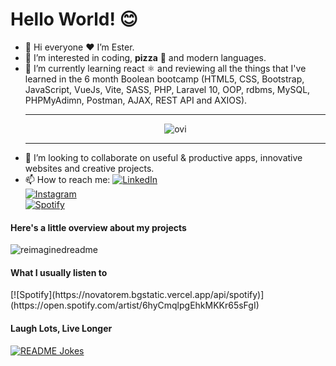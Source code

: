 <h1>Hello World! 😊</h1>

- 👋 Hi everyone ❤️ I’m Ester.
- 👀 I’m interested in coding, <strong>pizza</strong> 🍕 and modern languages.
- 🌱 I’m currently learning react ⚛️ and reviewing all the things that I've learned in the 6 month Boolean bootcamp (HTML5, CSS, Bootstrap, JavaScript, VueJs, Vite, SASS, PHP,
  Laravel 10, OOP, rdbms, MySQL, PHPMyAdimn, Postman, AJAX, REST API and AXIOS). <br>
  <hr>
   <p align="center">
      <img  src="https://github-readme-stats.vercel.app/api/top-langs?username=EsterDahri1&show_icons=true&locale=en&layout=compact&theme=chartreuse-dark" alt="ovi" />
   </p>
  <hr>
- 💞️ I’m looking to collaborate on useful & productive apps, innovative websites and creative projects.
- 📫 How to reach me:
  <a href="https://www.linkedin.com/in/ester-dahri-7559212a1/" target="_blank"><img src="https://img.shields.io/badge/LinkedIn-%230077B5.svg?&style=flat-square&logo=linkedin&logoColor=white" alt="LinkedIn"></a> <br>
  <a href="https://www.instagram.com/esti.148/" target="_blank"><img src="https://img.shields.io/badge/Instagram-%23E4405F.svg?&style=flat-square&logo=instagram&logoColor=white" alt="Instagram"></a> <br>
  <a href="https://open.spotify.com/playlist/4xqaDMF4E9zFOoENyZQ9Fk" target="_blank"><img src="https://img.shields.io/badge/Spotify-%231ED760.svg?&style=flat-square&logo=spotify&logoColor=white" alt="Spotify"></a>

<h4> Here's a little overview about my projects </h4> 
<img src="https://myreadme.vercel.app/api/embed/EsterDahri1?panels=userstatistics,toprepositories,toplanguages,commitgraph" alt="reimaginedreadme" />

<h4>What I usually listen to</h4>
[![Spotify](https://novatorem.bgstatic.vercel.app/api/spotify)](https://open.spotify.com/artist/6hyCmqlpgEhkMKKr65sFgI)

<h4>Laugh Lots, Live Longer</h4>
<a href="https://readme-jokes.vercel.app"><img align="center" src="https://readme-jokes.vercel.app/api" alt="README Jokes"></a>
<!---
EsterDahri1/EsterDahri1 is a ✨ special ✨ repository because its `README.md` (this file) appears on your GitHub profile.
You can click the Preview link to take a look at your changes.
--->
